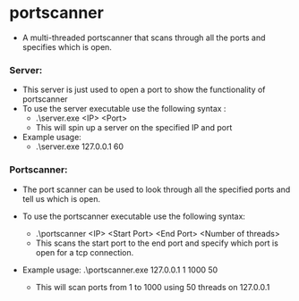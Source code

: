 # portscanner

- A multi-threaded portscanner that scans through all the ports and specifies which is open.

###  Server:

- This server is just used to open a port to show the functionality of portscanner
- To use the server executable use the following syntax :
    - .\server.exe \<IP> \<Port>
    - This will spin up a server on the specified IP and port
- Example usage:
    -  .\server.exe 127.0.0.1 60


### Portscanner:
- The port scanner can be used to look through all the specified ports and tell us which is open.
- To use the portscanner executable use the following syntax:
    - .\portscanner \<IP> \<Start Port> \<End Port> \<Number of threads>  
    - This scans the start port to the end port and specify which port is open for a tcp connection.
- Example usage:  .\portscanner.exe 127.0.0.1 1 1000 50
    
    - This will scan ports from 1 to 1000 using 50 threads on 127.0.0.1
